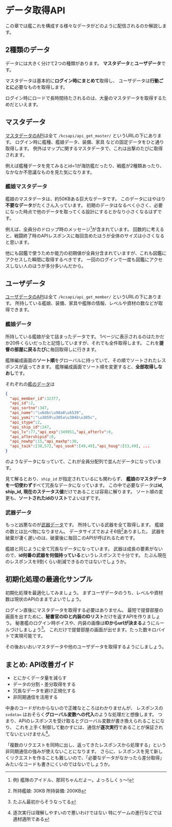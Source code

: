 # データ取得API

この章では艦これを構成する様々なデータがどのように配信されるのか解説します。

## 2種類のデータ

データには大きく分けて2つの種類があります。
**マスタデータ**と**ユーザデータ**です。

マスタデータは基本的に**ログイン時にまとめて**取得し、
ユーザデータは**行動ごとに**必要なものを取得します。

ログイン時にロードで長時間待たされるのは、大量のマスタデータを取得するためだといえます。

## マスタデータ

[マスタデータのAPI](https://github.com/masarakki/IJN48/tree/master/spec/support/api/defaults/api_get_master)は全て `/kcsapi/api_get_master/` というURLの下にあります。
ログイン時に艦種、艦娘データ、装備、家具 などの固定データをひと通り取得します。
例外はマップに関するマスタデータで、これは出撃のたびに取得されます。

例えば艦種データを見てみるとid=1が海防艦だったり、戦艦が2種類あったり、
なかなか不思議なものを見た気になります。

### 艦娘マスタデータ

艦娘のマスタデータは、約50KBある巨大なデータです。
このデータにはやはり**不要なデータ**がたくさん入っています。
初期のデータはなるべく小さく、必要になった時点で他のデータを取ってくる設計にするとかなり小さくなるはずです。

例えば、全員分のドロップ時のメッセージ[^drop-message]が含まれています。
回数的に考えると、戦闘終了時のAPIレスポンスに毎回含めたほうが全体のサイズは小さくなると思います。

他にも図鑑で使うためか能力の初期値が全員分含まれていますが、これも図鑑にアクセスした瞬間に取得するべきです。
一回のログインで一度も図鑑にアクセスしない人のほうが多分多いんだから。

[^drop-message]: 例) 艦隊のアイドル、那珂ちゃんだよー。よっろしくぅ～!

## ユーザデータ

[ユーザデータのAPI](https://github.com/masarakki/IJN48/tree/master/spec/support/api/defaults/api_get_member)は全て `/kcsapi/api_get_member/` というURLの下にあります。
所持している艦娘、装備、家具や艦隊の情報、レベルや資材の数などが取得できます。

### 艦娘データ

所持している艦娘が全て詰まったデータです。
1ページに表示されるのはたかだか20件くらいだったと記憶していますが、それでも全件取得します。
これを**提督の部屋に戻るたび**に毎回取得しに行きます。

艦隊編成画面の**ソート順**をグローバルに持っていて、その順でソートされたレスポンスが返ってきます。
艦隊編成画面でソート順を変更すると、**全部取得しなおし**です。

それぞれの[艦のデータ](https://github.com/masarakki/IJN48/blob/master/spec/support/api/defaults/api_get_member/ship.json)は

```json
{
  "api_member_id":32377,
  "api_id":2,
  "api_sortno":347,
  "api_name":"\u6dbc\u98a8\u6539",
  "api_yomi":"\u3059\u305a\u304b\u305c",
  "api_stype":2,
  "api_ship_id":247,
  "api_lv":77,"api_exp":349951,"api_afterlv":0,
  "api_aftershipid":0,
  "api_nowhp":15,"api_maxhp":30,
  "api_taik":[30,57],"api_souk":[49,49],"api_houg":[53,49], ...
}
```

のようなデータになっていて、これが全員分配列で並んだデータになっています。

見て解るとおり、`ship_id` が指定されているにも関わらず、
**艦娘のマスタデータを一切使わず**すべて冗長なデータになっています。
この中で必要なデータは**id, ship_id, 現在のステータス値**だけであることは容易に解ります。
ソート順の変更も、**ソートされたidのリスト**でよいはずです。

### 武器データ

もっと凶悪なのが[武器データ](https://github.com/masarakki/IJN48/blob/master/spec/support/api/defaults/api_get_member/slotitem.json)です。
所持している武器を全て取得します。
艦娘の数とは比べ物になりません。
データサイズでおよそ6倍[^slot-size]ありました。
武器を破棄が凄く遅いのは、破棄後に毎回このAPIが呼ばれるためです。

艦娘と同じように全て冗長なデータになっています。
武器は成長の要素がないので、**id何番の武器を何個持っている**というレスポンスで十分です。
たぶん現在のレスポンスを9割くらい削減できるのではないでしょうか。

[^slot-size]: 所持艦娘: 30KB   所持装備: 200KB

## 初期化処理の最適化サンプル

初期化処理を最適化してみましょう。
まずユーザデータのうち、レベルや資材数は現状のAPIのままでよいでしょう。

ログイン直後にマスタデータを取得する必要はありません。
最短で提督部屋の画面を出すために、**秘書官のIDと内装のIDリスト**だけを返すAPIを作りましょう。
秘書艦のログイン時ボイスや、内装の画像は**IDからurlが決まる**ようにルールづけしましょう[^maybe-done]。
これだけで提督部屋の画面が出せます。たった数キロバイトで実現可能です。

その後おいおいマスタデータや他のユーザデータを取得するようにしましょう。

[^maybe-done]: たぶん最初からそうなってる

## まとめ: API改善ガイド

- とにかくデータ量を減らす
- データの分割・差分取得をする
- 冗長なデータを避け正規化する
- 非同期通信を活用する

中身のコードがわからないので正確なところはわかりませんが、
レスポンスの `svdata=` はおそらく**グローバル変数への代入**のような処理だと想像します。
つまり、APIのレスポンスを受け取るとグローバル変数が書き換えられることになり、
これを上手く制御して動かすには、通信が**逐次実行**であることが保証されてないといけません[^its-easy]。

「複数のリクエストを同時に出し、返ってきたレスポンスから処理する」という非同期通信の強みが使えないことになります。
さらに、レスポンスを見て新しくリクエストを作ることも難しいので、「必要なデータがなかったら差分取得」みたいなコードも書きにくいのではないでしょうか。

[^its-easy]: 逐次実行は理解しやすいので悪いわけではない 特にゲームの進行などでは 適材適所である
